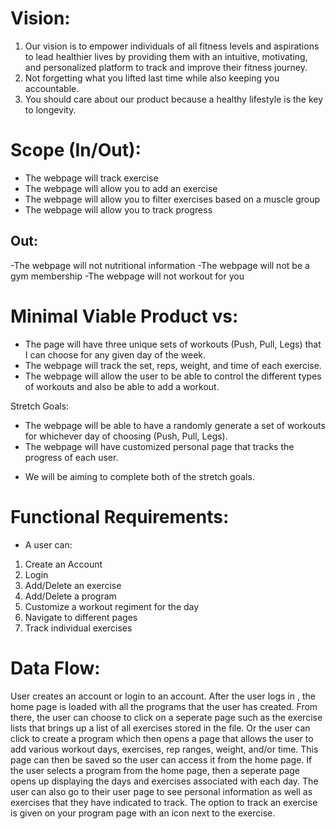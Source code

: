 # Vision:  
1. Our vision is to empower individuals of all fitness levels and aspirations to lead healthier lives by providing them with an intuitive, motivating, and personalized platform to track and improve their fitness journey.
2. Not forgetting what you lifted last time while also keeping you accountable.
3. You should care about our product because a healthy lifestyle is the key to longevity.


# Scope (In/Out):
- The webpage will track exercise  
- The webpage will allow you to add an exercise  
- The webpage will allow you to filter exercises based on a muscle group
- The webpage will allow you to track progress

## Out:
-The webpage will not nutritional information
-The webpage will not be a gym membership
-The webpage will not workout for you

# Minimal Viable Product vs:  
- The page will have three unique sets of workouts (Push, Pull, Legs) that I can choose for any given day of the week.  
- The webpage will track the set, reps, weight, and time of each exercise.    
- The webpage will allow the user to be able to control the different types of workouts and also be able to add a workout.

Stretch Goals:  

- The webpage will be able to have a randomly generate a set of workouts for whichever day of choosing (Push, Pull, Legs).  
- The webpage will have customized personal page that tracks the progress of each user.

* We will be aiming to complete  both of the stretch goals.  

# Functional Requirements:   

- A user can:    
1. Create an Account  
2. Login    
3. Add/Delete an exercise  
4. Add/Delete a program  
5. Customize a workout regiment for the day  
6. Navigate to different pages  
7. Track individual exercises

# Data Flow:  

User creates an account or login to an account. After the user logs in , the home page is loaded with all the programs that the user has created. From there, the user can choose to click on a seperate page such as the exercise lists that brings up a list of all exercises stored in the file. Or the user can click to create a program which then opens a page that allows the user to add various workout days, exercises, rep ranges, weight, and/or time. This page can then be saved so the user can access it from the home page. If the user selects a program from the home page, then a seperate page opens up displaying the days and exercises associated with each day. The user can also go to their user page to see personal information as well as exercises that they have indicated to track. The option to track an exercise is given on your program page with an icon next to the exercise.  


